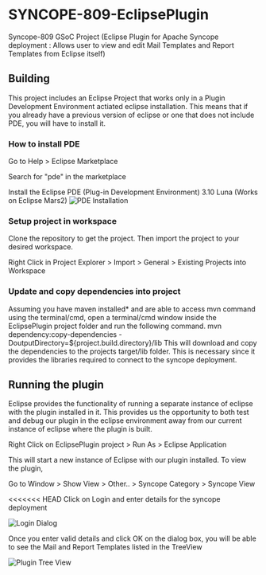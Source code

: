 # SYNCOPE-809-EclipsePlugin
Syncope-809 GSoC Project (Eclipse Plugin for Apache Syncope deployment : Allows user to view and edit Mail Templates and Report Templates from Eclipse itself)

## Building ##
This project includes an Eclipse Project that works only in a Plugin Development Environment actiated eclipse installation. This means that if you already have a previous version of eclipse or one that does not include PDE, you will have to install it. 

### How to install PDE ###
Go to Help > Eclipse Marketplace

Search for "pde" in the marketplace

Install the Eclipse PDE (Plug-in Development Environment) 3.10 Luna
(Works on Eclipse Mars2)
![PDE Installation](http://imgur.com/d7VSJre.png)
### Setup project in workspace ###
Clone the repository to get the project. Then import the project to your desired workspace.

Right Click in Project Explorer > Import > General > Existing Projects into Workspace

### Update and copy dependencies into project ###
Assuming you have maven installed* and are able to access mvn command using the terminal/cmd, open a terminal/cmd window inside the EclipsePlugin project folder and run the following command.
    mvn dependency:copy-dependencies -DoutputDirectory=${project.build.directory}/lib
This will download and copy the dependencies to the projects target/lib folder. This is necessary since it provides the libraries required to connect to the syncope deployment.

## Running the plugin ##
Eclipse provides the functionality of running a separate instance of eclipse with the plugin installed in it. This provides us the opportunity to both test and debug our plugin in the eclipse environment away from our current instance of eclipse where the plugin is built.

Right Click on EclipsePlugin project > Run As > Eclipse Application

This will start a new instance of Eclipse with our plugin installed. To view the plugin,

Go to Window > Show View > Other.. > Syncope Category > Syncope View

<<<<<<< HEAD
Click on Login and enter details for the syncope deployment

![Login Dialog](http://imgur.com/ONCaoWi.png)

Once you enter valid details and click OK on the dialog box, you will be able to see the Mail and Report Templates listed in the TreeView

![Plugin Tree View](http://imgur.com/spzrBBJ.png)
